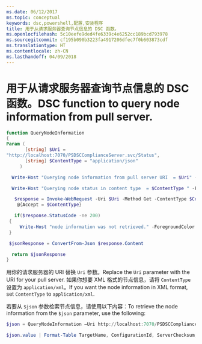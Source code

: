 ```yaml
---
ms.date: 06/12/2017
ms.topic: conceptual
keywords: dsc,powershell,配置,安装程序
title: 用于从请求服务器查询节点信息的 DSC 函数。
ms.openlocfilehash: 5c10eefe9ded4fe6339c4e6252cc189bcd793978
ms.sourcegitcommit: cf195b090b3223fa4917206dfec7f0b603873cdf
ms.translationtype: HT
ms.contentlocale: zh-CN
ms.lasthandoff: 04/09/2018
---
```

# <a name="dsc-function-to-query-node-information-from-pull-server"></a><span data-ttu-id="04782-103">用于从请求服务器查询节点信息的 DSC 函数。</span><span class="sxs-lookup"><span data-stu-id="04782-103">DSC function to query node information from pull server.</span></span>

```powershell
function QueryNodeInformation
{
Param (
       [string] $Uri =
"http://localhost:7070/PSDSCComplianceServer.svc/Status",
       [string] $ContentType = "application/json"
     )

  Write-Host "Querying node information from pull server URI  = $Uri" -ForegroundColor Green

  Write-Host "Querying node status in content type  = $ContentType " -ForegroundColor Green

   $response = Invoke-WebRequest -Uri $Uri -Method Get -ContentType $ContentType -UseDefaultCredentials -Headers
    @{Accept = $ContentType}

   if($response.StatusCode -ne 200)
 {
     Write-Host "node information was not retrieved." -ForegroundColor Red
 }

 $jsonResponse = ConvertFrom-Json $response.Content

  return $jsonResponse
}
```

<span data-ttu-id="04782-104">用你的请求服务器的 URI 替换 `Uri` 参数。</span><span class="sxs-lookup"><span data-stu-id="04782-104">Replace the `Uri` parameter with the URI for your pull server.</span></span> <span data-ttu-id="04782-105">如果你想要 XML 格式的节点信息，请将 `ContentType` 设置为 `application/xml`。</span><span class="sxs-lookup"><span data-stu-id="04782-105">If you want the node information in XML format, set `ContentType` to `application/xml`.</span></span>

<span data-ttu-id="04782-106">若要从 `$json` 参数检索节点信息，请使用以下内容：</span><span class="sxs-lookup"><span data-stu-id="04782-106">To retrieve the node information from the `$json` parameter, use the following:</span></span>

```powershell
$json = QueryNodeInformation –Uri http://localhost:7070/PSDSCComplianceServer.svc/Status

$json.value | Format-Table TargetName, ConfigurationId, ServerChecksum, NodeCompliant, LastComplianceTime, StatusCode
```